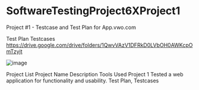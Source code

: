# SoftwareTestingProject6XProject1
Project #1 - Testcase and Test Plan for App.vwo.com

Test Plan
Testcases
https://drive.google.com/drive/folders/1QwvVAzV1DFRkD0LVbOH0AWKcpOmTzyjt

![image](https://github.com/MohammedAmaanHashmi/SoftwareTestingProject6XProject1/assets/111636157/582bc73d-fc48-4cd6-a74b-cdc04117310f)


Project List
Project Name	Description	Tools Used
Project 1	Tested a web application for functionality and usability.	Test Plan, Testcases







